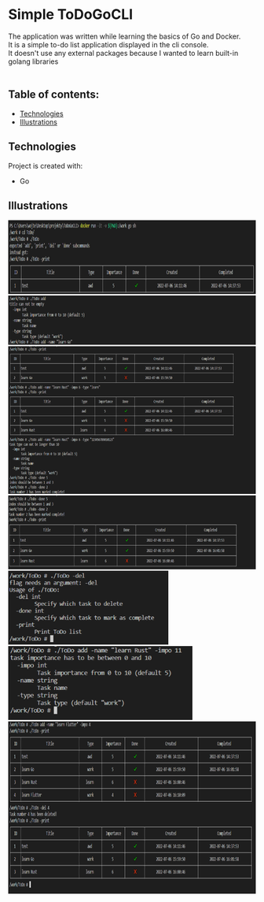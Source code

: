 # Simple ToDoGoCLI

The application was written while learning the basics of Go and Docker. </br> It is a simple to-do list application displayed in the cli console.</br> It doesn't use any external packages because I wanted to learn built-in golang libraries</br></br>

  
## Table of contents:
* [Technologies](#technologies)
* [Illustrations](#illustrations)
 
## Technologies
Project is created with:
* Go

## Illustrations
<p float="left">
 <img src="Illustrations/1.png" height = "150">
 <img src="Illustrations/2.png" height = "100">
 <img src="Illustrations/3.png" height = "300">
 <img src="Illustrations/4.png" height = "150">
 <img src="Illustrations/5.png" height = "150">
 <img src="Illustrations/6.png" height = "150">
 <img src="Illustrations/7.png" height = "350">
